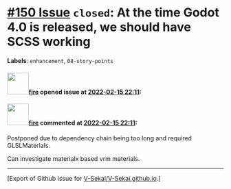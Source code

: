 # [\#150 Issue](https://github.com/V-Sekai/V-Sekai.github.io/issues/150) `closed`: At the time Godot 4.0 is released, we should have SCSS working
**Labels**: `enhancement`, `08-story-points`


#### <img src="https://avatars.githubusercontent.com/u/32321?u=c2e06a3d2b49a467aa907e54aa259516440267cc&v=4" width="50">[fire](https://github.com/fire) opened issue at [2022-02-15 22:11](https://github.com/V-Sekai/V-Sekai.github.io/issues/150):



#### <img src="https://avatars.githubusercontent.com/u/32321?u=c2e06a3d2b49a467aa907e54aa259516440267cc&v=4" width="50">[fire](https://github.com/fire) commented at [2022-02-15 22:11](https://github.com/V-Sekai/V-Sekai.github.io/issues/150#issuecomment-1107843499):

Postponed due to dependency chain being too long and required GLSLMaterials.

Can investigate materialx based vrm materials.


-------------------------------------------------------------------------------



[Export of Github issue for [V-Sekai/V-Sekai.github.io](https://github.com/V-Sekai/V-Sekai.github.io).]
